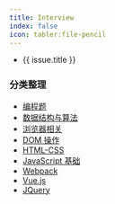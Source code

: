 ```yaml
---
title: Interview
index: false
icon: tabler:file-pencil
---
```


<!-- ### GitHub Issues -->

<RedDiv>
<ul>
    <li v-for="issue in issues" :key="issue.id">
        <!-- <h3 :id="issue.title" tabindex="-1"> -->
            <a :href="issue.html_url" target="_blank"> {{ issue.title }} </a> 
        <!-- </h3> -->
        <!-- <pre style="max-width: 100%; overflow: hidden; text-wrap: wrap; background: #eee;">{{ issue.body }}</pre> -->
    </li> 
</ul>
</RedDiv>

<script setup>
    import { h, ref, onMounted } from 'vue';
    const RedDiv = (_, ctx) =>
    h('div',{ class:'issues' },ctx.slots.default())

    const issues = ref([])

    const getIssues = async () => {
        try {
            // https://api.github.com/repos/{owner}/{repository}/issues?milestone=&state=&assignee=&creator=&mentioned=&labels=&sort=&direction=&since=&per_page=&page=
            const response = await fetch('https://api.github.com/repos/kangduu/camps/issues?state=open&sort=updated');
            if (!response.ok) {
                throw new Error('Network response was not ok');
            }
            const data = await response.json();
            issues.value = data;
        } catch (error) {
            console.error('Error fetching issues:', error);
        }
    };

    onMounted(() => {
        getIssues();
    });
</script>

### 分类整理

- [编程题](./%E7%BC%96%E7%A8%8B%E9%A2%98.md)
- [数据结构与算法](./Algorithm.md)
- [浏览器相关](./Browser.md)
- [DOM 操作](./Dom.md)
- [HTML-CSS](./HTML-CSS.md)
- [JavaScript 基础](./Javascript.md)
- [Webpack](./webpack.md)
- [Vue.js](./Vue.md)
- [JQuery](./jQuery.md)
